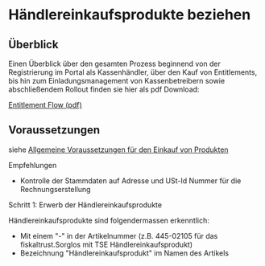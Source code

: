 # 	Händlereinkaufsprodukte beziehen

## Überblick

Einen Überblick über den gesamten Prozess beginnend von der Registrierung im Portal als Kassenhändler, über den Kauf von Entitlements, bis hin zum Einladungsmanagement von Kassenbetreibern sowie abschließendem Rollout finden sie hier als pdf Download:

[Entitlement Flow (pdf)](media/entitlement-flow-overview.pdf)

## Voraussetzungen

siehe [Allgemeine Voraussetzungen für den Einkauf von Produkten](voraussetzungen-einkauf.md)

Empfehlungen

- Kontrolle der Stammdaten auf Adresse und USt-Id Nummer für die Rechnungserstellung

Schritt 1: Erwerb der Händlereinkaufsprodukte

Händlereinkaufsprodukte sind folgendermassen erkenntlich:

- Mit einem "-" in der Artikelnummer (z.B. 445-02105 für das fiskaltrust.Sorglos mit TSE Händlereinkaufsprodukt)
- Bezeichnung "Händlereinkaufsprodukt" im Namen des Artikels

